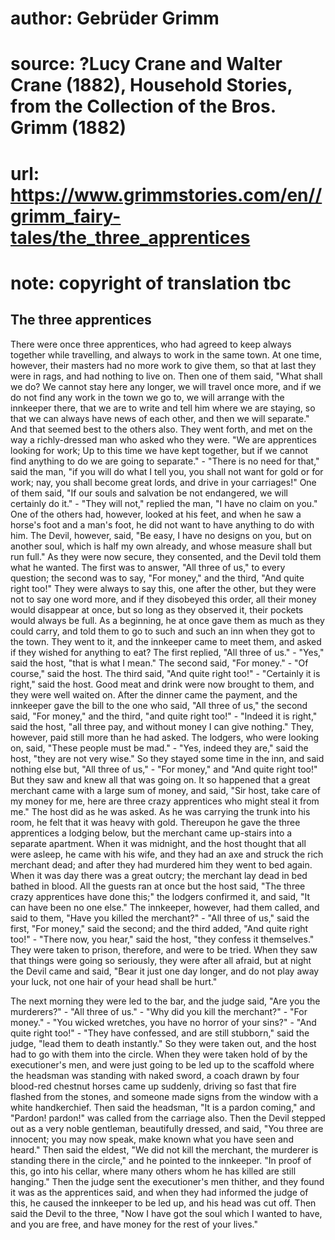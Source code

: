 # author: Gebrüder Grimm
# source: ?Lucy Crane and Walter Crane (1882), Household Stories, from the Collection of the Bros. Grimm (1882)
# url: https://www.grimmstories.com/en//grimm_fairy-tales/the_three_apprentices
# note: copyright of translation tbc

## The three apprentices 

There were once three apprentices, who had agreed to keep always
together while travelling, and always to work in the same town. At one
time, however, their masters had no more work to give them, so that at
last they were in rags, and had nothing to live on. Then one of them
said, "What shall we do? We cannot stay here any longer, we will travel
once more, and if we do not find any work in the town we go to, we will
arrange with the innkeeper there, that we are to write and tell him
where we are staying, so that we can always have news of each other, and
then we will separate." And that seemed best to the others also. They
went forth, and met on the way a richly-dressed man who asked who they
were. "We are apprentices looking for work; Up to this time we have
kept together, but if we cannot find anything to do we are going to
separate." - "There is no need for that," said the man, "if you will
do what I tell you, you shall not want for gold or for work; nay, you
shall become great lords, and drive in your carriages!" One of them
said, "If our souls and salvation be not endangered, we will certainly
do it." - "They will not," replied the man, "I have no claim on
you." One of the others had, however, looked at his feet, and when he
saw a horse's foot and a man's foot, he did not want to have anything
to do with him. The Devil, however, said, "Be easy, I have no designs
on you, but on another soul, which is half my own already, and whose
measure shall but run full." As they were now secure, they consented,
and the Devil told them what he wanted. The first was to answer, "All
three of us," to every question; the second was to say, "For money,"
and the third, "And quite right too!" They were always to say this,
one after the other, but they were not to say one word more, and if they
disobeyed this order, all their money would disappear at once, but so
long as they observed it, their pockets would always be full. As a
beginning, he at once gave them as much as they could carry, and told
them to go to such and such an inn when they got to the town. They went
to it, and the innkeeper came to meet them, and asked if they wished for
anything to eat? The first replied, "All three of us." - "Yes," said
the host, "that is what I mean." The second said, "For money." -
"Of course," said the host. The third said, "And quite right too!" -
"Certainly it is right," said the host.
Good meat and drink were now brought to them, and they were well waited
on. After the dinner came the payment, and the innkeeper gave the bill
to the one who said, "All three of us," the second said, "For
money," and the third, "and quite right too!" - "Indeed it is
right," said the host, "all three pay, and without money I can give
nothing." They, however, paid still more than he had asked. The
lodgers, who were looking on, said, "These people must be mad." -
"Yes, indeed they are," said the host, "they are not very wise." So
they stayed some time in the inn, and said nothing else but, "All three
of us," - "For money," and "And quite right too!" But they saw and
knew all that was going on. It so happened that a great merchant came
with a large sum of money, and said, "Sir host, take care of my money
for me, here are three crazy apprentices who might steal it from me."
The host did as he was asked. As he was carrying the trunk into his
room, he felt that it was heavy with gold. Thereupon he gave the three
apprentices a lodging below, but the merchant came up-stairs into a
separate apartment. When it was midnight, and the host thought that all
were asleep, he came with his wife, and they had an axe and struck the
rich merchant dead; and after they had murdered him they went to bed
again. When it was day there was a great outcry; the merchant lay dead
in bed bathed in blood. All the guests ran at once but the host said,
"The three crazy apprentices have done this;" the lodgers confirmed
it, and said, "It can have been no one else." The innkeeper, however,
had them called, and said to them, "Have you killed the merchant?" -
"All three of us," said the first, "For money," said the second; and
the third added, "And quite right too!" - "There now, you hear,"
said the host, "they confess it themselves." They were taken to
prison, therefore, and were to be tried. When they saw that things were
going so seriously, they were after all afraid, but at night the Devil
came and said, "Bear it just one day longer, and do not play away your
luck, not one hair of your head shall be hurt."

The next morning they were led to the bar, and the judge said, "Are you
the murderers?" - "All three of us." - "Why did you kill the
merchant?" - "For money." - "You wicked wretches, you have no horror
of your sins?" - "And quite right too!" - "They have confessed, and
are still stubborn," said the judge, "lead them to death instantly."
So they were taken out, and the host had to go with them into the
circle. When they were taken hold of by the executioner's men, and were
just going to be led up to the scaffold where the headsman was standing
with naked sword, a coach drawn by four blood-red chestnut horses came
up suddenly, driving so fast that fire flashed from the stones, and
someone made signs from the window with a white handkerchief. Then said
the headsman, "It is a pardon coming," and "Pardon! pardon!" was
called from the carriage also. Then the Devil stepped out as a very
noble gentleman, beautifully dressed, and said, "You three are
innocent; you may now speak, make known what you have seen and heard."
Then said the eldest, "We did not kill the merchant, the murderer is
standing there in the circle," and he pointed to the innkeeper. "In
proof of this, go into his cellar, where many others whom he has killed
are still hanging." Then the judge sent the executioner's men thither,
and they found it was as the apprentices said, and when they had
informed the judge of this, he caused the innkeeper to be led up, and
his head was cut off. Then said the Devil to the three, "Now I have got
the soul which I wanted to have, and you are free, and have money for
the rest of your lives."
